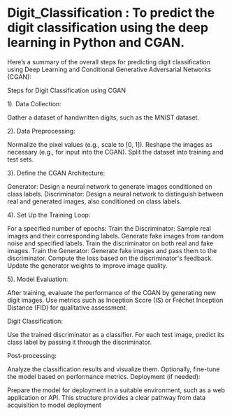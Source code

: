 # Digit_Classification : To predict the digit classification using the deep learning in Python and CGAN. 


Here’s a summary of the overall steps for predicting digit classification using Deep Learning and Conditional Generative Adversarial Networks (CGAN):

Steps for Digit Classification using CGAN

1). Data Collection:

Gather a dataset of handwritten digits, such as the MNIST dataset.

2). Data Preprocessing:

Normalize the pixel values (e.g., scale to [0, 1]).
Reshape the images as necessary (e.g., for input into the CGAN).
Split the dataset into training and test sets.

3). Define the CGAN Architecture:

Generator: Design a neural network to generate images conditioned on class labels.
Discriminator: Design a neural network to distinguish between real and generated images, also conditioned on class labels.

4). Set Up the Training Loop:

For a specified number of epochs:
Train the Discriminator:
Sample real images and their corresponding labels.
Generate fake images from random noise and specified labels.
Train the discriminator on both real and fake images.
Train the Generator:
Generate fake images and pass them to the discriminator.
Compute the loss based on the discriminator's feedback.
Update the generator weights to improve image quality.

5). Model Evaluation:

After training, evaluate the performance of the CGAN by generating new digit images.
Use metrics such as Inception Score (IS) or Fréchet Inception Distance (FID) for qualitative assessment.


Digit Classification:

Use the trained discriminator as a classifier.
For each test image, predict its class label by passing it through the discriminator.

Post-processing:

Analyze the classification results and visualize them.
Optionally, fine-tune the model based on performance metrics.
Deployment (if needed):

Prepare the model for deployment in a suitable environment, such as a web application or API.
This structure provides a clear pathway from data acquisition to model deployment
